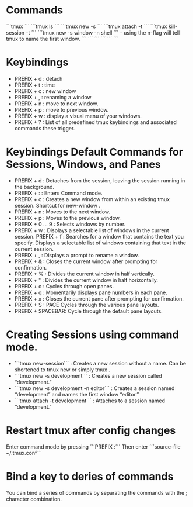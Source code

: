 # Commands

´´´tmux ´´´
´´´tmux ls ´´´
´´´tmux new -s <session-name>´´´
´´´tmux attach -t <session-name> ´´´
´´´tmux kill-session -t <session-name> ´´´
´´´tmux new -s window -n shell ´´´ - using the n-flag will tell tmux to name the first window.
´´´ ´´´
´´´ ´´´
´´´ ´´´

# Keybindings
* PREFIX + d : detach
* PREFIX + t : time
* PREFIX + c : new window
* PREFIX + , : renaming a window 
* PREFIX + n : move to next window.
* PREFIX + p : move to previous window.
* PREFIX + w : display a visual menu of your windows.
* PREFIX + ? : List of all predefined tmux keybindings and associated commands these trigger.


# Keybindings Default Commands for Sessions, Windows, and Panes

* PREFIX + d : Detaches from the session, leaving the session running in the
              background.
* PREFIX + : : Enters Command mode.
* PREFIX + c : Creates a new window from within an existing tmux session.
               Shortcut for new-window .
* PREFIX + n : Moves to the next window.
* PREFIX + p : Moves to the previous window.
* PREFIX + 0 … 9 : Selects windows by number.
* PREFIX + w : Displays a selectable list of windows in the current session.
 PREFIX + f : Searches for a window that contains the text you specify.
               Displays a selectable list of windows containing that text in the
               current session.
* PREFIX + , : Displays a prompt to rename a window.
* PREFIX + & : Closes the current window after prompting for confirmation.
* PREFIX + % : Divides the current window in half vertically.
* PREFIX + " : Divides the current window in half horizontally.
* PREFIX + o : Cycles through open panes.
* PREFIX + q : Momentarily displays pane numbers in each pane.
* PREFIX + x : Closes the current pane after prompting for confirmation.
* PREFIX + S : PACE Cycles through the various pane layouts.
* PREFIX + SPACEBAR: Cycle through the default pane layouts.


# Creating Sessions using command mode. 

* ´´´tmux new-session´´´  :  Creates a new session without a name. Can be
                            shortened to tmux new or simply tmux .
* ´´´tmux new -s development´´´ : Creates a new session called “development.”
* ´´´tmux new -s development -n editor´´´ :  Creates a session named “development” and
                                             names the first window “editor.”
* ´´´tmux attach -t development´´´ :  Attaches to a session named “development.”


# Restart tmux after config changes

Enter command mode by pressing ´´´PREFIX :´´´
Then enter ´´´source-file ~/.tmux.conf´´´

# Bind a key to deries of commands

You can bind a series of commands by separating the commands with the 
\; character combination.
